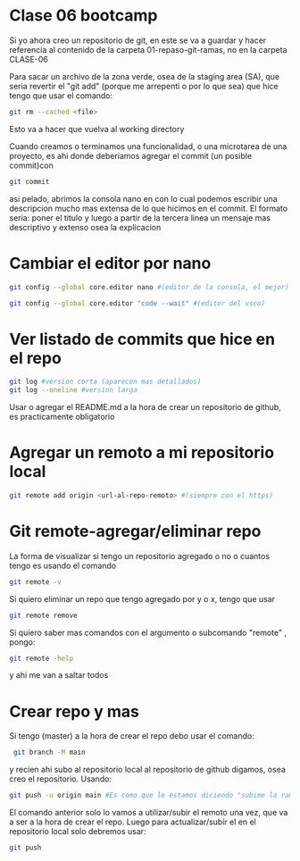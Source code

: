 # Clase 06 bootcamp

Si yo ahora creo un repositorio de git, en este se va a guardar y hacer referencia al contenido de la carpeta 01-repaso-git-ramas, no en la carpeta CLASE-06

Para sacar un archivo de la zona verde, osea de la staging area (SA), que seria revertir el "git add" (porque me arrepenti o por lo que sea) que hice tengo que usar el comando:

``` sh
git rm --cached <file>
```

Esto va a hacer que vuelva al working directory

Cuando creamos o terminamos una funcionalidad, o una microtarea de una proyecto, es ahi donde deberiamos agregar el commit (un posible commit)con

```sh
git commit 
```

asi pelado, abrimos la consola nano en con lo cual podemos escribir una descripcion mucho mas extensa de lo que hicimos en el commit. El formato seria: poner el titulo y luego a partir de la tercera linea un mensaje mas descriptivo y extenso osea la explicacion

# Cambiar el editor por nano

```sh
git config --global core.editor nano #(editor de la consola, el mejor)
```

```sh
git config --global core.editor "code --wait" #(editor del vsco)
```

# Ver listado de commits que hice en el repo 

```sh
git log #version corta (aparecen mas detallados)
git log --oneline #version larga
```

Usar o agregar el README.md a la hora de crear un repositorio de github, es practicamente obligatorio 

# Agregar un remoto a mi repositorio local

```sh
git remote add origin <url-al-repo-remoto> #(siempre con el https)
```

# Git remote-agregar/eliminar repo
La forma de visualizar si tengo un repositorio agregado o no o 
cuantos tengo es usando el comando 

```sh
git remote -v
```

Si quiero eliminar un repo que tengo agregado por y o x, tengo que usar 

```sh
git remote remove
```

Si quiero saber mas comandos con el argumento o subcomando "remote" , pongo:

```sh
git remote -help 
```
y ahi me van a saltar todos

# Crear repo y mas 
Si tengo (master) a la hora de crear el repo debo usar el comando:

```sh
 git branch -M main 
 ```

 y recien ahi subo al repositorio local al repositorio de github digamos, osea creo el repositorio. Usando:

```sh
git push -u origin main #Es como que le estamos diciendo "subime la rama local main a la rama remota osea al origin, y el origin es toda la url que guardamos cuando creamos el remoto. main = rama local; origin = rama remota"
``` 

El comando anterior solo lo vamos a utilizar/subir el remoto una vez, que va a ser a la hora de crear el repo. Luego para actualizar/subir el en el repositorio local solo debremos usar:

```sh
git push 
```

